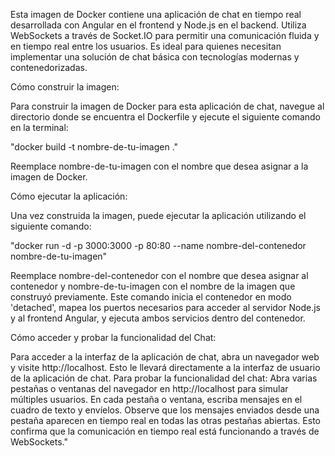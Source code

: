 Esta imagen de Docker contiene una aplicación de chat en tiempo real desarrollada con Angular en el frontend y Node.js en el backend. Utiliza WebSockets a través de Socket.IO para permitir una comunicación fluida y en tiempo real entre los usuarios. Es ideal para quienes necesitan implementar una solución de chat básica con tecnologías modernas y contenedorizadas.

Cómo construir la imagen:

Para construir la imagen de Docker para esta aplicación de chat, navegue al directorio donde se encuentra el Dockerfile y ejecute el siguiente comando en la terminal:

"docker build -t nombre-de-tu-imagen ."

Reemplace nombre-de-tu-imagen con el nombre que desea asignar a la imagen de Docker.

Cómo ejecutar la aplicación:

Una vez construida la imagen, puede ejecutar la aplicación utilizando el siguiente comando:

"docker run -d -p 3000:3000 -p 80:80 --name nombre-del-contenedor nombre-de-tu-imagen"

Reemplace nombre-del-contenedor con el nombre que desea asignar al contenedor y nombre-de-tu-imagen con el nombre de la imagen que construyó previamente. Este comando inicia el contenedor en modo 'detached', mapea los puertos necesarios para acceder al servidor Node.js y al frontend Angular, y ejecuta ambos servicios dentro del contenedor.

Cómo acceder y probar la funcionalidad del Chat:

Para acceder a la interfaz de la aplicación de chat, abra un navegador web y visite http://localhost. Esto le llevará directamente a la interfaz de usuario de la aplicación de chat. Para probar la funcionalidad del chat: Abra varias pestañas o ventanas del navegador en http://localhost para simular múltiples usuarios. En cada pestaña o ventana, escriba mensajes en el cuadro de texto y envíelos. Observe que los mensajes enviados desde una pestaña aparecen en tiempo real en todas las otras pestañas abiertas. Esto confirma que la comunicación en tiempo real está funcionando a través de WebSockets."
